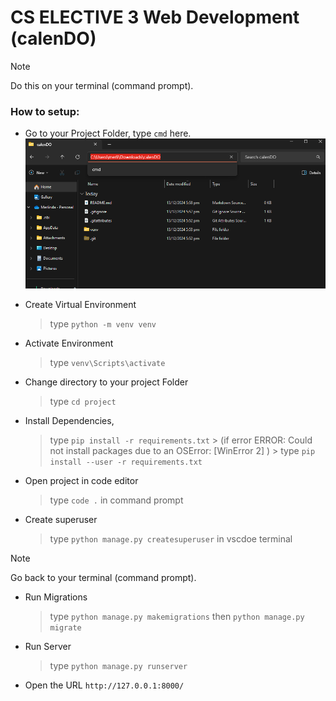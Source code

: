 # CS ELECTIVE 3 Web Development (calenDO)


> [!NOTE]
> Do this on your terminal (command prompt).
### How to setup:
- Go to your Project Folder, type `cmd` here.
![image](/tuts/file_explorer.png)

- Create Virtual Environment
  > type `python -m venv venv`
- Activate Environment
  > type `venv\Scripts\activate`
- Change directory to your project Folder
  > type `cd project`
- Install Dependencies,
  > type `pip install -r requirements.txt` 
          > (if error ERROR: Could not install packages due to an OSError: [WinError 2] )
          > type `pip install --user -r requirements.txt`
- Open project in code editor
  > type `code .` in command prompt

- Create superuser
  > type `python manage.py createsuperuser` in vscdoe terminal

> [!NOTE]
> Go back to your terminal (command prompt).
- Run Migrations
  > type `python manage.py makemigrations`
  > then `python manage.py migrate`
- Run Server
  > type `python manage.py runserver`
- Open the URL `http://127.0.0.1:8000/`


